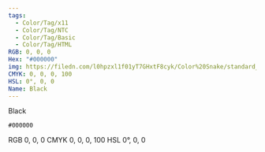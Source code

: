 ```yaml
---
tags:
  - Color/Tag/x11
  - Color/Tag/NTC
  - Color/Tag/Basic
  - Color/Tag/HTML
RGB: 0, 0, 0
Hex: "#000000"
img: https://filedn.com/l0hpzxl1f01yT7GHxtF8cyk/Color%20Snake/standard_csv_to_svg/000000.svg
CMYK: 0, 0, 0, 100
HSL: 0°, 0, 0
Name: Black
---
```

Black
```palette
#000000
```
RGB 0, 0, 0
CMYK	0, 0, 0, 100
HSL	0°, 0, 0
